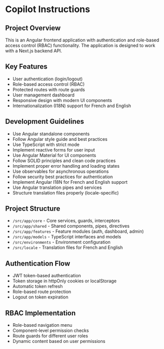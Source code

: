 # Copilot Instructions

<!-- Use this file to provide workspace-specific custom instructions to Copilot. For more details, visit https://code.visualstudio.com/docs/copilot/copilot-customization#_use-a-githubcopilotinstructionsmd-file -->

## Project Overview
This is an Angular frontend application with authentication and role-based access control (RBAC) functionality. The application is designed to work with a Next.js backend API.

## Key Features
- User authentication (login/logout)
- Role-based access control (RBAC)
- Protected routes with route guards
- User management dashboard
- Responsive design with modern UI components
- Internationalization (I18N) support for French and English

## Development Guidelines
- Use Angular standalone components
- Follow Angular style guide and best practices
- Use TypeScript with strict mode
- Implement reactive forms for user input
- Use Angular Material for UI components
- Follow SOLID principles and clean code practices
- Implement proper error handling and loading states
- Use observables for asynchronous operations
- Follow security best practices for authentication
- Implement Angular I18N for French and English support
- Use Angular translation pipes and services
- Structure translation files properly (locale-specific)

## Project Structure
- `/src/app/core` - Core services, guards, interceptors
- `/src/app/shared` - Shared components, pipes, directives
- `/src/app/features` - Feature modules (auth, dashboard, admin)
- `/src/app/models` - TypeScript interfaces and models
- `/src/environments` - Environment configuration
- `/src/locale` - Translation files for French and English

## Authentication Flow
- JWT token-based authentication
- Token storage in httpOnly cookies or localStorage
- Automatic token refresh
- Role-based route protection
- Logout on token expiration

## RBAC Implementation
- Role-based navigation menu
- Component-level permission checks
- Route guards for different user roles
- Dynamic content based on user permissions
